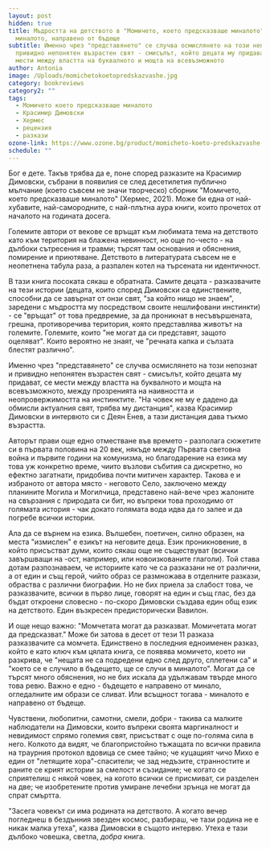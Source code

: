 ```yaml
---
layout: post
hidden: true
title: Мъдростта на детството в "Момичето, което предсказваше миналото" - за
  миналото, направено от бъдеще
subtitle: Именно чрез "представянето" се случва осмислянето на този непознат и
  привидно непонятен възрастен свят - смисълът, който децата му придават, се
  мести между властта на буквалното и мощта на всевъзможното
author: Antonia
image: /Uploads/momichetokoetopredskazvashe.jpg
category: bookreviews
category2: ""
tags:
  - Момичето което предсказваше миналото
  - Красимир Димовски
  - Хермес
  - рецензия
  - разкази
ozone-link: https://www.ozone.bg/product/momicheto-koeto-predskazvashe-minaloto/
schedule: ""
---
```

Бог е дете. Такъв трябва да е, поне според разказите на Красимир Димовски, събрани в появилия се след десетилетия публично мълчание (което съвсем не значи творческо) сборник "Момичето, което предсказваше миналото" (Хермес, 2021). Може би една от най-хубавите, най-самородните, с най-плътна аура книги, които прочетох от началото на годината досега.

Големите автори от векове се връщат към любимата тема на детството като към територия на блажена невинност, но още по-често - на дълбоки сътресения и травми; търсят там основания и обяснения, помирение и приютяване. Детството в литературата съвсем не е неопетнена табула раза, а разпален котел на търсената ни идентичност.   

В тази книга посоката сякаш е обратната. Самите децата - разказвачите на тези истории (децата, които според Димовски са единствените, способни да се завърнат от онзи свят, "за който нищо не знаем", заредени с мъдростта му посредством своите нешлифовани инстинкти) - се "връщат" от това предвремие, за да проникнат в несъвършената, грешна, противоречива територия, която представлява животът на големите. Големите, които "не могат да си представят, защото оцеляват". Които вероятно не знаят, че "речната капка и сълзата блестят различно". 

Именно чрез "представянето" се случва осмислянето на този непознат и привидно непонятен възрастен свят - смисълът, който децата му придават, се мести между властта на буквалното и мощта на всевъзможното, между прозренията на наивността и неопровержимостта на инстинктите. "На човек не му е дадено да обмисли актуалния свят, трябва му дистанция", казва Красимир Димовски в интервюто си с Деян Енев, а тази дистанция дава тъкмо възрастта. 

Авторът прави още едно отместване във времето - разполага сюжетите си в първата половина на 20 век, някъде между Първата световна война и първите години на комунизма, но благодарение на езика му това уж конкретно време, чиито възлови събития са дискретно, но ефектно загатнати, придобива почти митичен характер. Такова е и избраното от автора място - неговото Село, заключено между планините Могила и Могилчица, представено най-вече чрез жалоните на свързания с природата си бит, но въпреки това проходимо от голямата история - чак докато голямата вода идва да го залее и да погребе всички истории.       

Ала да се върнем на езика. Вълшебен, поетичен, силно образен, на места "измислен" е езикът на неговите деца. Език проникновение, в който присъстват думи, които сякаш още не съществуват (всички завършващи на -ост, например, или новоизкованите глаголи). Той става дотам разпознаваем, че историите като че са разказани не от различни, а от един и същ герой, чийто образ се размножава в отделните разкази, обраства с различни биографии. Но не бих приела за слабост това, че разказвачите, всички в първо лице, говорят на един и същ глас, без да бъдат откроени словесно - по-скоро Димовски създава един общ език на детството. Един възкресен предисторически Вавилон.        

И още нещо важно: "Момчетата могат да разказват. Момичетата могат да предсказват." Може би затова в десет от тези 11 разказа разказвачите са момчета. Единствено в последния едноименен разказ, който е като ключ към цялата книга, се появява момичето, което ни разкрива, че "нещата не са подредени едно след друго, сплетени са" и "което се е случило в бъдещето, ще се случи в миналото". Могат да се търсят много обяснения, но не бих искала да удължавам твърде много това ревю. Важно е едно - бъдещето е направено от минало, огледалните им образи се сливат. Или всъщност тогава - миналото е направено от бъдеще.

Чувствени, любопитни, самотни, смели, добри - такива са малките наблюдатели на Димовски, които въпреки своята маргиналност и невидимост спрямо големия свят, присъстват с още по-голяма сила в него. Колкото да видят, че благопристойно тъжащата по всички правила на траурния протокол вдовица се смее тайно; че куцащият чичо Михо е един от "летящите хора"-спасители; че зад недъзите, странностите и раните се крият истории за смелост и съзидание; че когато се сприятелиш с някой човек, на когото всички се присмиват, си разделен на две; че изобретените против умиране лечебни зрънца не могат да спрат смъртта. 

"Засега човекът си има родината на детството. А когато вечер погледнеш в бездънния звезден космос, разбираш, че тази родина не е никак малка утеха", казва Димовски в същото интервю. Утеха е тази дълбоко човешка, светла, *добра* книга.